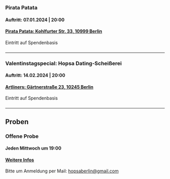 ### Pirata Patata
<h4 class="-mt-2 -mb-4">Auftritt: 07.01.2024 | 20:00 </h4>

#### <a href="https://www.instagram.com/pirata.patata/">Pirata Patata: Kohlfurter Str. 33, 10999 Berlin</a>
Eintritt auf Spendenbasis

###
-------------------

### Valentinstagspecial: Hopsa Dating-Scheißerei 
<h4 class="-mt-2 -mb-4">Auftritt: 14.02.2024 | 20:00 </h4>

#### <a href="https://artliners-berlin.com/">Artliners: Gärtnerstraße 23, 10245 Berlin</a>
Eintritt auf Spendenbasis



### 
-------------------
## Proben

### Offene Probe
<h4 class="-mt-2 -mb-4">Jeden Mittwoch um 19:00</h4>

#### <a href="/kurs">Weitere Infos</a>
Bitte um Anmeldung per Mail: <a href="mailto:hopsaberlin@gmail.com">hopsaberlin@gmail.com</a>

